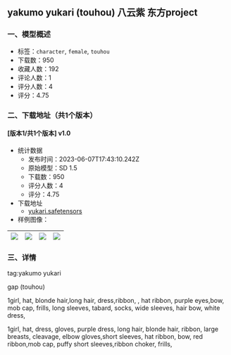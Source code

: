 ## yakumo yukari (touhou) 八云紫 东方project
### 一、模型概述

- 标签：`character`, `female`, `touhou`
- 下载数：950
- 收藏人数：192
- 评论人数：1
- 评分人数：4
- 评分：4.75

### 二、下载地址（共1个版本）

#### [版本1/共1个版本] v1.0

- 统计数据
  - 发布时间：2023-06-07T17:43:10.242Z
  - 原始模型：SD 1.5
  - 下载数：950
  - 评分人数：4
  - 评分：4.75
- 下载地址
  - [yukari.safetensors](https://civitai.com/api/download/models/91192)
- 样例图像：

| <img src="https://image.civitai.com/xG1nkqKTMzGDvpLrqFT7WA/8602b009-7c76-47bb-b691-2ffd4d90ff1c/width=450/1064011.jpeg" /> | <img src="https://image.civitai.com/xG1nkqKTMzGDvpLrqFT7WA/dde614ee-4a4b-4928-82c3-52add3f8199e/width=450/1064004.jpeg" /> | <img src="https://image.civitai.com/xG1nkqKTMzGDvpLrqFT7WA/ab40daff-5ed9-4edc-ba26-986942c1724b/width=450/1064007.jpeg" /> | <img src="https://image.civitai.com/xG1nkqKTMzGDvpLrqFT7WA/936fb391-f998-4efd-82b4-adfd08493f4d/width=450/1064009.jpeg" /> |
| ---- | ---- | ---- | ---- |


### 三、详情
<p>tag:yakumo yukari</p><p>gap (touhou)</p><p>1girl,  hat, blonde hair,long hair, dress,ribbon, , hat ribbon, purple eyes,bow, mob cap, frills,  long sleeves, tabard, socks, wide sleeves, hair bow, white dress, </p><p>1girl, hat, dress, gloves, purple dress, long hair, blonde hair, ribbon, large breasts, cleavage, elbow gloves,short sleeves, hat ribbon, bow, red ribbon,mob cap, puffy short sleeves,ribbon choker, frills, </p>